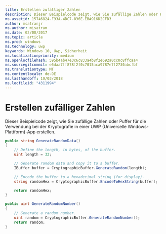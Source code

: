 ```yaml
---
title: Erstellen zufälliger Zahlen
description: Dieser Beispielcode zeigt, wie Sie zufällige Zahlen oder Puffer für die Verwendung bei der Kryptografie in einer UWP (Universelle Windows-Plattform)-App erstellen.
ms.assetid: 15746824-F93A-4DC7-836E-EBA916D2CFD3
author: msatranjr
ms.author: misatran
ms.date: 02/08/2017
ms.topic: article
ms.prod: windows
ms.technology: uwp
keywords: Windows 10, Uwp, Sicherheit
ms.localizationpriority: medium
ms.openlocfilehash: 595b4ab47e3c6c833a4b8f2e692a0cc0c8ffcaa4
ms.sourcegitcommit: e6daa7ff878f2f0c7015aca9787e7f2730abcfbf
ms.translationtype: MT
ms.contentlocale: de-DE
ms.lasthandoff: 10/03/2018
ms.locfileid: "4311994"
---
```

# <a name="create-random-numbers"></a>Erstellen zufälliger Zahlen



Dieser Beispielcode zeigt, wie Sie zufällige Zahlen oder Puffer für die Verwendung bei der Kryptografie in einer UWP (Universelle Windows-Plattform)-App erstellen.

```cs
public string GenerateRandomData()
{
    // Define the length, in bytes, of the buffer.
    uint length = 32;

    // Generate random data and copy it to a buffer.
    IBuffer buffer = CryptographicBuffer.GenerateRandom(length);

    // Encode the buffer to a hexadecimal string (for display).
    string randomHex = CryptographicBuffer.EncodeToHexString(buffer);

    return randomHex;
}

public uint GenerateRandomNumber()
{
    // Generate a random number.
    uint random = CryptographicBuffer.GenerateRandomNumber();
    return random;
}
```